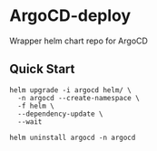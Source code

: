 # ArgoCD-deploy
Wrapper helm chart repo for ArgoCD

## Quick Start

```
helm upgrade -i argocd helm/ \
  -n argocd --create-namespace \
  -f helm \
  --dependency-update \
  --wait

helm uninstall argocd -n argocd

```
